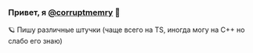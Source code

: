 ### Привет, я [@corruptmemry](https://github.com/corruptmemry) 👋

🪐 Пишу различные штучки (чаще всего на TS, иногда могу на C++ но слабо его знаю)

